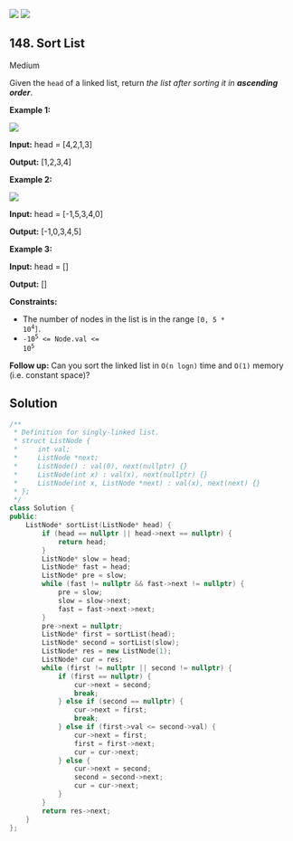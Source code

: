 [![](https://img.shields.io/github/stars/LeetCode-in-Cpp/LeetCode-in-Cpp?label=Stars&style=flat-square)](https://github.com/LeetCode-in-Cpp/LeetCode-in-Cpp)
[![](https://img.shields.io/github/forks/LeetCode-in-Cpp/LeetCode-in-Cpp?label=Fork%20me%20on%20GitHub%20&style=flat-square)](https://github.com/LeetCode-in-Cpp/LeetCode-in-Cpp/fork)

## 148\. Sort List

Medium

Given the `head` of a linked list, return _the list after sorting it in **ascending order**_.

**Example 1:**

![](https://assets.leetcode.com/uploads/2020/09/14/sort_list_1.jpg)

**Input:** head = [4,2,1,3]

**Output:** [1,2,3,4] 

**Example 2:**

![](https://assets.leetcode.com/uploads/2020/09/14/sort_list_2.jpg)

**Input:** head = [-1,5,3,4,0]

**Output:** [-1,0,3,4,5] 

**Example 3:**

**Input:** head = []

**Output:** [] 

**Constraints:**

*   The number of nodes in the list is in the range <code>[0, 5 * 10<sup>4</sup>]</code>.
*   <code>-10<sup>5</sup> <= Node.val <= 10<sup>5</sup></code>

**Follow up:** Can you sort the linked list in `O(n logn)` time and `O(1)` memory (i.e. constant space)?

## Solution

```cpp
/**
 * Definition for singly-linked list.
 * struct ListNode {
 *     int val;
 *     ListNode *next;
 *     ListNode() : val(0), next(nullptr) {}
 *     ListNode(int x) : val(x), next(nullptr) {}
 *     ListNode(int x, ListNode *next) : val(x), next(next) {}
 * };
 */
class Solution {
public:
    ListNode* sortList(ListNode* head) {
        if (head == nullptr || head->next == nullptr) {
            return head;
        }
        ListNode* slow = head;
        ListNode* fast = head;
        ListNode* pre = slow;
        while (fast != nullptr && fast->next != nullptr) {
            pre = slow;
            slow = slow->next;
            fast = fast->next->next;
        }
        pre->next = nullptr;
        ListNode* first = sortList(head);
        ListNode* second = sortList(slow);
        ListNode* res = new ListNode(1);
        ListNode* cur = res;
        while (first != nullptr || second != nullptr) {
            if (first == nullptr) {
                cur->next = second;
                break;
            } else if (second == nullptr) {
                cur->next = first;
                break;
            } else if (first->val <= second->val) {
                cur->next = first;
                first = first->next;
                cur = cur->next;
            } else {
                cur->next = second;
                second = second->next;
                cur = cur->next;
            }
        }
        return res->next;
    }
};
```